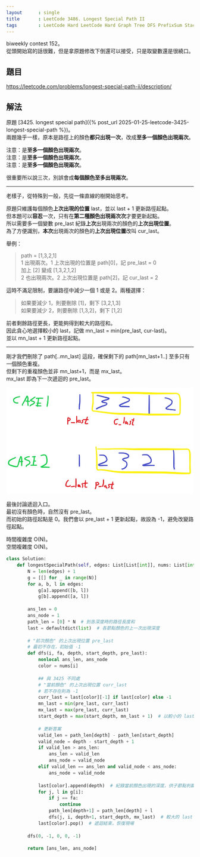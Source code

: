 ```yaml
---
layout      : single
title       : LeetCode 3486. Longest Special Path II
tags        : LeetCode Hard LeetCode Hard Graph Tree DFS PrefixSum Stack
---
```

biweekly contest 152。  
從頭開始寫的話很難，但是拿原題修改下倒還可以接受，只是取變數還是很繞口。  

## 題目

<https://leetcode.com/problems/longest-special-path-ii/description/>

## 解法

原題 [3425. longest special path]({% post_url 2025-01-25-leetcode-3425-longest-special-path %})。  
兩題幾乎一樣，原本是路徑上的顏色**都只出現一次**，改成**至多一個顏色出現兩次**。  

注意：是**至多一個顏色出現兩次**。  
注意：是**至多一個顏色出現兩次**。  
注意：是**至多一個顏色出現兩次**。  

很重要所以說三次，別誤會成**每個顏色至多出現兩次**。  

---

老樣子，從特殊到一般，先從一條直線的樹開始思考。  

原題只維護每個顏色**上次出現的位置** last，並以 last + 1 更新路徑起點。  
但本題可以**容忍**一次，只有在**第二種顏色出現兩次次**才要更新起點。  
所以需要多一個變數 pre_last 紀錄**上次**出現兩次的顏色的**上次出現位置**。  
為了方便識別，**本次**出現兩次的顏色的**上次出現位置**改叫 cur_last。  

舉例：  
> path = [1,3,2,1]  
> 1 出現兩次。1 上次出現的位置是 path[0]，記 pre_last = 0  
> 加上 [2] 變成 [1,3,2,1,2]  
> 2 也出現兩次。2 上次出現位置是 path[2]，記 cur_last = 2  

這時不滿足限制，要讓路徑中減少一個 1 或是 2。兩種選擇：  
> 如果要減少 1，則要刪除 [1]，剩下 [3,2,1,3]  
> 如果要減少 2，則要刪除 [1,3,2]，剩下 [1,2]  

前者剩餘路徑更長，更能夠得到較大的路徑和。  
因此貪心地選擇較小的 last，記做 mn_last = min(pre_last, cur-last)。  
並以 mn_last + 1 更新路徑起點。  

---

剛才我們刪除了 path[..mn_last] 這段，確保剩下的 path[mn_last+1..] 至多只有一個顏色重複。  
但剩下的重複顏色並非 mn_last+1，而是 mx_last。  
mx_last 即為下一次遞迴的 pre_last。  

![示意圖](/assets/img/3486.jpg)

最後討論遞迴入口。  
最初沒有顏色時，自然沒有 pre_last。  
而初始的路徑起點是 0。我們會以 pre_last + 1 更新起點，故設為 -1，避免改變路徑起點。  

時間複雜度 O(N)。  
空間複雜度 O(N)。  

```python
class Solution:
    def longestSpecialPath(self, edges: List[List[int]], nums: List[int]) -> List[int]:
        N = len(edges) + 1
        g = [[] for _ in range(N)]
        for a, b, l in edges:
            g[a].append([b, l])
            g[b].append([a, l])

        ans_len = 0
        ans_node = 1
        path_len = [0] * N  # 到各深度時的路徑長度和
        last = defaultdict(list)  # 各節點顏色的上一次出現深度

        # "前次顏色" 的上次出現位置 pre_last
        # 最初不存在，初始值 -1
        def dfs(i, fa, depth, start_depth, pre_last):
            nonlocal ans_len, ans_node
            color = nums[i]

            ## 與 3425 不同處
            # "當前顏色" 的上次出現位置 curr_last
            # 若不存在則為 -1
            curr_last = last[color][-1] if last[color] else -1
            mn_last = min(pre_last, curr_last)
            mx_last = max(pre_last, curr_last)
            start_depth = max(start_depth, mn_last + 1)  # 以較小的 last 更新起點

            # 更新答案
            valid_len = path_len[depth] - path_len[start_depth]
            valid_node = depth - start_depth + 1
            if valid_len > ans_len:
                ans_len = valid_len
                ans_node = valid_node
            elif valid_len == ans_len and valid_node < ans_node:
                ans_node = valid_node

            last[color].append(depth)  # 紀錄當前顏色出現的深度，供子節點判斷
            for j, l in g[i]:
                if j == fa:
                    continue
                path_len[depth+1] = path_len[depth] + l
                dfs(j, i, depth+1, start_depth, mx_last)  # 較大的 last 做為新的 pre_last
            last[color].pop()  # 遞迴結束，恢復現場

        dfs(0, -1, 0, 0, -1)

        return [ans_len, ans_node]
```
